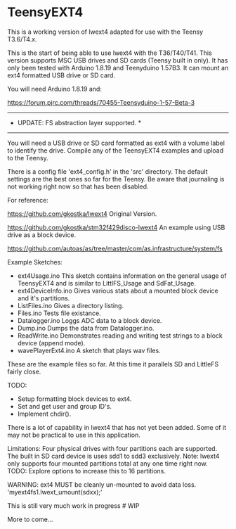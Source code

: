 # TeensyEXT4

This is a working version of lwext4 adapted for use with the Teensy T3.6/T4.x. 

This is the start of being able to use lwext4 with the T36/T40/T41. This version supports MSC USB drives and SD cards (Teensy built in only). It has only been tested with Arduino 1.8.19 and Teenyduino 1.57B3. It can mount an ext4 formatted USB drive or SD card.

You will need Arduino 1.8.19 and:

https://forum.pjrc.com/threads/70455-Teensyduino-1-57-Beta-3

*******************************************
* UPDATE: FS abstraction layer supported. *
*******************************************

You will need a USB drive or SD card formatted as ext4 with a volume label to identify the drive. Compile any of the TeensyEXT4 examples and upload to the Teensy.

There is a config file 'ext4_config.h' in the 'src' directory. The default settings are the best ones so far for the Teensy. Be aware that journaling is not working right now so that has been disabled.

For reference:

https://github.com/gkostka/lwext4 Original Version.

https://github.com/gkostka/stm32f429disco-lwext4 An example using USB drive as a block device.

https://github.com/autoas/as/tree/master/com/as.infrastructure/system/fs  

Example Sketches:
- ext4Usage.ino This sketch contains information on the general usage of TeensyEXT4 and is similar to LittlFS_Usage and SdFat_Usage.
- ext4DeviceInfo.ino Gives various stats about a mounted block device and it's partitions.
- ListFiles.ino Gives a directory listing.
- Files.ino Tests file existance.
- Datalogger.ino Loggs ADC data to a block device.
- Dump.ino Dumps the data from Datalogger.ino.
- ReadWrite.ino Demonstrates reading and writing test strings to a block device (append mode).
- wavePlayerExt4.ino A sketch that plays wav files.

These are the example files so far.
At this time it parallels SD and LittleFS fairly close.

TODO:

- Setup formatting block devices to ext4.
- Set and get user and group ID's.
- Implement chdir().

There is a lot of capability in lwext4 that has not yet been added. Some of it may not be practical to use in this application.

Limitations:
 Four physical drives with four partitions each are supported.
 The built in SD card device is uses sdd1 to sdd3 exclusively.
 Note: lwext4 only supports four mounted partitions total
       at any one time right now.
 TODO: Explore options to increase this to 16 partitions.
 
 WARNING: ext4 MUST be cleanly un-mounted to avoid data loss.
          'myext4fs1.lwext_umount(sdxx);'

This is still very much work in progress # WIP

More to come...
